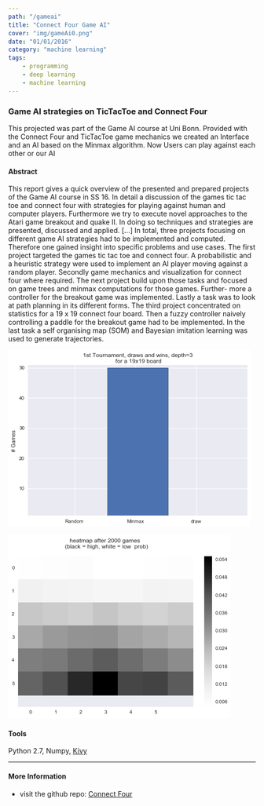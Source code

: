 ```yaml
---
path: "/gameai"
title: "Connect Four Game AI"
cover: "img/gameAi0.png"
date: "01/01/2016"
category: "machine learning"
tags:
    - programming
    - deep learning
    - machine learning
---
```


### Game AI strategies on TicTacToe and Connect Four

This projected was part of the Game AI course at Uni Bonn. Provided with the Connect Four and TicTacToe game mechanics we created an Interface and an AI based on the Minmax algorithm. Now Users can play against each other or our AI

#### Abstract

This report gives a quick overview of the presented and prepared projects of the Game AI course in SS 16. In detail a discussion of the games tic tac toe and connect four with strategies for playing against human and computer players. Furthermore we try to execute novel approaches to the Atari game breakout and quake II. In doing so techniques and strategies are presented, discussed and applied. [...] In total, three projects focusing on different game AI strategies had to be implemented and computed. Therefore one gained insight into specific problems and use cases. The first project targeted the games tic tac toe and connect four. A probabilistic and a heuristic strategy were used to implement an AI player moving against a random player. Secondly game mechanics and visualization for connect four where required. The next project build upon those tasks and focused on game trees and minmax computations for those games. Further- more a controller for the breakout game was implemented. Lastly a task was to look at path planning in its different forms. The third project concentrated on statistics for a 19 x 19 connect four board. Then a fuzzy controller naively controlling a paddle for the breakout game had to be implemented. In the last task a self organising map (SOM) and Bayesian imitation learning was used to generate trajectories.

<div class="md-grid">
  <div class= "md-cell--6">

![MinMax](1.png)
  </div>
<div class= "md-cell--6">

![Stats](figure_23.png)
  </div>
</div>

#### Tools

Python 2.7, Numpy, [Kivy](https://kivy.org/#home)

___

#### More Information

* visit the github repo: [Connect Four](https://github.com/nilutz/Connectfour)
